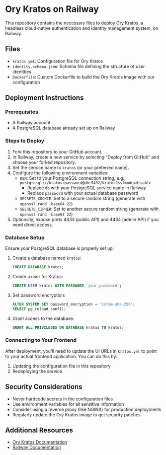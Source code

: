 # Ory Kratos on Railway

This repository contains the necessary files to deploy Ory Kratos, a headless cloud-native authentication and identity management system, on Railway.

## Files

- `kratos.yml`: Configuration file for Ory Kratos
- `identity.schema.json`: Schema file defining the structure of user identities
- `Dockerfile`: Custom Dockerfile to build the Ory Kratos image with our configuration

## Deployment Instructions

### Prerequisites

- A Railway account
- A PostgreSQL database already set up on Railway

### Steps to Deploy

1. Fork this repository to your GitHub account.
2. In Railway, create a new service by selecting "Deploy from GitHub" and choose your forked repository.
3. Set the service name to `kratos` (or your preferred name).
4. Configure the following environment variables:
   - `DSN`: Set to your PostgreSQL connection string, e.g., `postgresql://kratos:password@db:5432/kratos?sslmode=disable`
     - Replace `db` with your PostgreSQL service name in Railway
     - Replace `password` with your actual database password
   - `SECRETS_COOKIE`: Set to a secure random string (generate with `openssl rand -base64 22`)
   - `SECRETS_CIPHER`: Set to another secure random string (generate with `openssl rand -base64 22`)
5. Optionally, expose ports 4433 (public API) and 4434 (admin API) if you need direct access.

### Database Setup

Ensure your PostgreSQL database is properly set up:

1. Create a database named `kratos`:
   ```sql
   CREATE DATABASE kratos;
   ```
2. Create a user for Kratos:
   ```sql
   CREATE USER kratos WITH PASSWORD 'your_password';
   ```
3. Set password encryption:
   ```sql
   ALTER SYSTEM SET password_encryption = 'scram-sha-256';
   SELECT pg_reload_conf();
   ```
4. Grant access to the database:
   ```sql
   GRANT ALL PRIVILEGES ON DATABASE kratos TO kratos;
   ```

### Connecting to Your Frontend

After deployment, you'll need to update the UI URLs in `kratos.yml` to point to your actual frontend application. You can do this by:

1. Updating the configuration file in this repository
2. Redeploying the service

## Security Considerations

- Never hardcode secrets in the configuration files
- Use environment variables for all sensitive information
- Consider using a reverse proxy (like NGINX) for production deployments
- Regularly update the Ory Kratos image to get security patches

## Additional Resources

- [Ory Kratos Documentation](https://www.ory.sh/docs/kratos)
- [Railway Documentation](https://docs.railway.app/) 
